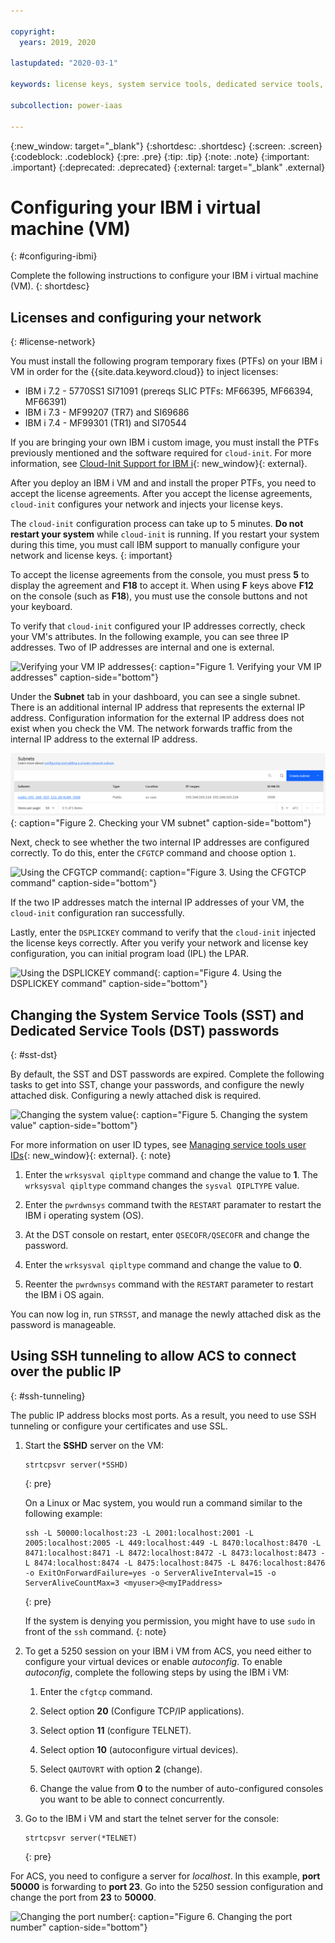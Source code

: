 ```yaml
---

copyright:
  years: 2019, 2020

lastupdated: "2020-03-1"

keywords: license keys, system service tools, dedicated service tools, network configuration, ibm i, ssh tunneling

subcollection: power-iaas

---
```


{:new_window: target="_blank"}
{:shortdesc: .shortdesc}
{:screen: .screen}
{:codeblock: .codeblock}
{:pre: .pre}
{:tip: .tip}
{:note: .note}
{:important: .important}
{:deprecated: .deprecated}
{:external: target="_blank" .external}

# Configuring your IBM i virtual machine (VM)
{: #configuring-ibmi}

Complete the following instructions to configure your IBM i virtual machine (VM).
{: shortdesc}

## Licenses and configuring your network
{: #license-network}

You must install the following program temporary fixes (PTFs) on your IBM i VM in order for the {{site.data.keyword.cloud}} to inject licenses:

- IBM i 7.2 - 5770SS1 SI71091 (prereqs SLIC PTFs: MF66395, MF66394, MF66391)
- IBM i 7.3 - MF99207 (TR7) and SI69686
- IBM i 7.4 - MF99301 (TR1) and SI70544

If you are bringing your own IBM i custom image, you must install the PTFs previously mentioned and the software required for `cloud-init`. For more information, see [Cloud-Init Support for IBM i](https://www.ibm.com/support/pages/node/1166194){: new_window}{: external}.

After you deploy an IBM i VM and and install the proper PTFs, you need to accept the license agreements. After you accept the license agreements, `cloud-init` configures your network and injects your license keys. 

The `cloud-init` configuration process can take up to 5 minutes. **Do not restart your system** while `cloud-init` is running. If you restart your system during this time, you must call IBM support to manually configure your network and license keys.
{: important}

To accept the license agreements from the console, you must press **5** to display the agreement and **F18** to accept it. When using **F** keys above **F12** on the console (such as **F18**), you must use the console buttons and not your keyboard.

To verify that `cloud-init` configured your IP addresses correctly, check your VM's attributes. In the following example, you can see three IP addresses. Two of IP addresses are internal and one is external.

![Verifying your VM IP addresses](./images/console-ibmi-ip.png "Verifying your VM IP addresses"){: caption="Figure 1. Verifying your VM IP addresses" caption-side="bottom"}

Under the **Subnet** tab in your dashboard, you can see a single subnet. There is an additional internal IP address that represents the external IP address. Configuration information for the external IP address does not exist when you check the VM. The network forwards traffic from the internal IP address to the external IP address.

![Checking your VM subnet](./images/console-ibmi-subnet.png "Checking your VM subnet"){: caption="Figure 2. Checking your VM subnet" caption-side="bottom"}

Next, check to see whether the two internal IP addresses are configured correctly. To do this, enter the `CFGTCP` command and choose option `1`.

![Using the CFGTCP command](./images/terminal-ibmi-cfgtcp.png "Using the CFGTCP command"){: caption="Figure 3. Using the CFGTCP command" caption-side="bottom"}

If the two IP addresses match the internal IP addresses of your VM, the `cloud-init` configuration ran successfully.

Lastly, enter the `DSPLICKEY` command to verify that the `cloud-init` injected the license keys correctly. After you verify your network and license key configuration, you can initial program load (IPL) the LPAR.

![Using the DSPLICKEY command](./images/terminal-ibmi-dsplickey.png "DSPLICKEY command"){: caption="Figure 4. Using the DSPLICKEY command" caption-side="bottom"}

## Changing the System Service Tools (SST) and Dedicated Service Tools (DST) passwords
{: #sst-dst}

By default, the SST and DST passwords are expired. Complete the following tasks to get into SST, change your passwords, and configure the newly attached disk. Configuring a newly attached disk is required.

![Changing the system value](./images/terminal-ibmi-ipl.png "Changing the system value"){: caption="Figure 5. Changing the system value" caption-side="bottom"}

For more information on user ID types, see [Managing service tools user IDs](https://www.ibm.com/support/knowledgecenter/en/ssw_ibm_i_74/rzamh/rzamhmanageuserids.htm){: new_window}{: external}.
{: note}

1. Enter the  `wrksysval qipltype` command and change the value to **1**. The `wrksysval qipltype` command changes the `sysval QIPLTYPE` value.

2. Enter the `pwrdwnsys` command twith the `RESTART` paramater to restart the IBM i operating system (OS).

3. At the DST console on restart, enter `QSECOFR/QSECOFR` and change the password.

4. Enter the `wrksysval qipltype` command and change the value to **0**.

5. Reenter the `pwrdwnsys` command with the `RESTART` parameter to restart the IBM i OS again.

You can now log in, run `STRSST`, and manage the newly attached disk as the password is manageable.

## Using SSH tunneling to allow ACS to connect over the public IP
{: #ssh-tunneling}

The public IP address blocks most ports. As a result, you need to use SSH tunneling or configure your certificates and use SSL.

1. Start the **SSHD** server on the VM:

    ```shell
    strtcpsvr server(*SSHD)
    ```
    {: pre}

    On a Linux or Mac system, you would run a command similar to the following example:

    ```shell
    ssh -L 50000:localhost:23 -L 2001:localhost:2001 -L 2005:localhost:2005 -L 449:localhost:449 -L 8470:localhost:8470 -L 8471:localhost:8471 -L 8472:localhost:8472 -L 8473:localhost:8473 -L 8474:localhost:8474 -L 8475:localhost:8475 -L 8476:localhost:8476 -o ExitOnForwardFailure=yes -o ServerAliveInterval=15 -o ServerAliveCountMax=3 <myuser>@<myIPaddress>
    ```
    {: pre}

    If the system is denying you permission, you might have to use `sudo` in front of the `ssh` command.
    {: note}

2. To get a 5250 session on your IBM i VM from ACS, you need either to configure your virtual devices or enable _autoconfig_. To enable _autoconfig_, complete the following steps by using the IBM i VM:
    1. Enter the `cfgtcp` command.

    2. Select option **20** (Configure TCP/IP applications).

    3. Select option **11** (configure TELNET).

    4. Select option **10** (autoconfigure virtual devices).

    5. Select `QAUTOVRT` with option **2** (change).

    6. Change the value from **0** to the number of auto-configured consoles you want to be able to connect concurrently.

3. Go to the IBM i VM and start the telnet server for the console:

    ```shell
    strtcpsvr server(*TELNET)
    ```
    {: pre}

For ACS, you need to configure a server for _localhost_. In this example, **port 50000** is forwarding to **port 23**. Go into the 5250 session configuration and change the port from **23** to **50000**.

![Changing the port number](./images/system-ibmi-localhost.png "Changing the port number"){: caption="Figure 6. Changing the port number" caption-side="bottom"}
